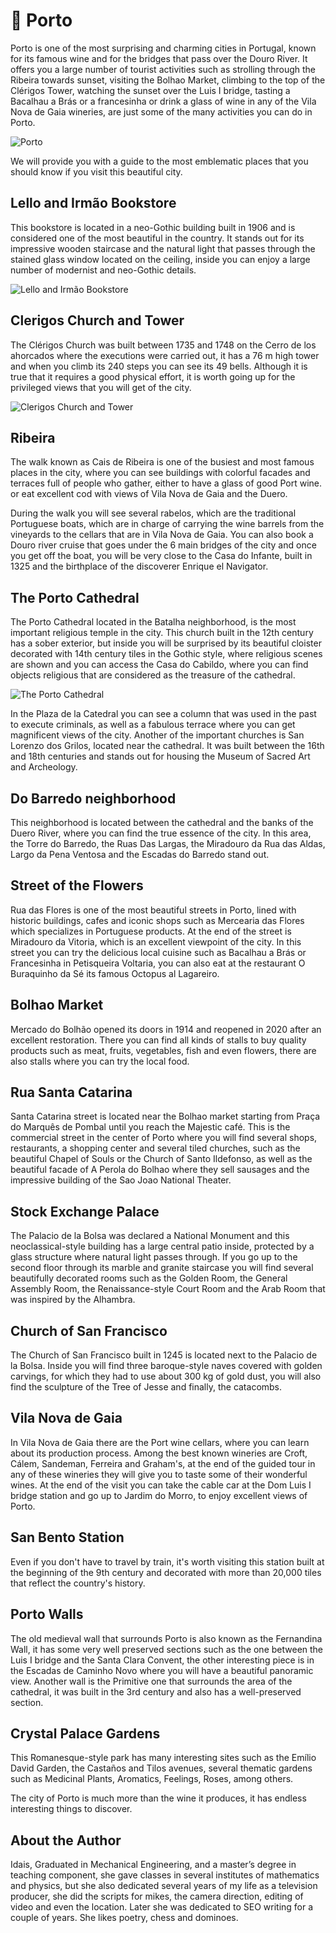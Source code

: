# 🚢 Porto

Porto is one of the most surprising and charming cities in Portugal, known for its famous wine and for the bridges that pass over the Douro River. It offers you a large number of tourist activities such as strolling through the Ribeira towards sunset, visiting the Bolhao Market, climbing to the top of the Clérigos Tower, watching the sunset over the Luis I bridge, tasting a Bacalhau a Brás or a francesinha or drink a glass of wine in any of the Vila Nova de Gaia wineries, are just some of the many activities you can do in Porto.

![Porto](_static/images/porto/porto.jpeg)

We will provide you with a guide to the most emblematic places that you should know if you visit this beautiful city.

## Lello and Irmão Bookstore

This bookstore is located in a neo-Gothic building built in 1906 and is considered one of the most beautiful in the country. It stands out for its impressive wooden staircase and the natural light that passes through the stained glass window located on the ceiling, inside you can enjoy a large number of modernist and neo-Gothic details.

![Lello and Irmão Bookstore](_static/images/porto/lello-and-irmao-bookstore.jpeg)

## Clerigos Church and Tower

The Clérigos Church was built between 1735 and 1748 on the Cerro de los ahorcados where the executions were carried out, it has a 76 m high tower and when you climb its 240 steps you can see its 49 bells. Although it is true that it requires a good physical effort, it is worth going up for the privileged views that you will get of the city.

![Clerigos Church and Tower](_static/images/porto/clerigos-church-and-tower.jpeg)

## Ribeira

The walk known as Cais de Ribeira is one of the busiest and most famous places in the city, where you can see buildings with colorful facades and terraces full of people who gather, either to have a glass of good Port wine. or eat excellent cod with views of Vila Nova de Gaia and the Duero.

During the walk you will see several rabelos, which are the traditional Portuguese boats, which are in charge of carrying the wine barrels from the vineyards to the cellars that are in Vila Nova de Gaia. You can also book a Douro river cruise that goes under the 6 main bridges of the city and once you get off the boat, you will be very close to the Casa do Infante, built in 1325 and the birthplace of the discoverer Enrique el Navigator.

## The Porto Cathedral

The Porto Cathedral located in the Batalha neighborhood, is the most important religious temple in the city. This church built in the 12th century has a sober exterior, but inside you will be surprised by its beautiful cloister decorated with 14th century tiles in the Gothic style, where religious scenes are shown and you can access the Casa do Cabildo, where you can find objects religious that are considered as the treasure of the cathedral.

![The Porto Cathedral](_static/images/porto/the-porto-cathedral.jpeg)

In the Plaza de la Catedral you can see a column that was used in the past to execute criminals, as well as a fabulous terrace where you can get magnificent views of the city. Another of the important churches is San Lorenzo dos Grilos, located near the cathedral. It was built between the 16th and 18th centuries and stands out for housing the Museum of Sacred Art and Archeology.

## Do Barredo neighborhood

This neighborhood is located between the cathedral and the banks of the Duero River, where you can find the true essence of the city. In this area, the Torre do Barredo, the Ruas Das Largas, the Miradouro da Rua das Aldas, Largo da Pena Ventosa and the Escadas do Barredo stand out.

## Street of the Flowers

Rua das Flores is one of the most beautiful streets in Porto, lined with historic buildings, cafes and iconic shops such as Mercearia das Flores which specializes in Portuguese products. At the end of the street is Miradouro da Vitoria, which is an excellent viewpoint of the city. In this street you can try the delicious local cuisine such as Bacalhau a Brás or Francesinha in Petisqueira Voltaria, you can also eat at the restaurant O Buraquinho da Sé its famous Octopus al Lagareiro.

## Bolhao Market

Mercado do Bolhão opened its doors in 1914 and reopened in 2020 after an excellent restoration. There you can find all kinds of stalls to buy quality products such as meat, fruits, vegetables, fish and even flowers, there are also stalls where you can try the local food.

## Rua Santa Catarina

Santa Catarina street is located near the Bolhao market starting from Praça do Marquês de Pombal until you reach the Majestic café. This is the commercial street in the center of Porto where you will find several shops, restaurants, a shopping center and several tiled churches, such as the beautiful Chapel of Souls or the Church of Santo Ildefonso, as well as the beautiful facade of A Perola do Bolhao where they sell sausages and the impressive building of the Sao Joao National Theater.

## Stock Exchange Palace

The Palacio de la Bolsa was declared a National Monument and this neoclassical-style building has a large central patio inside, protected by a glass structure where natural light passes through. If you go up to the second floor through its marble and granite staircase you will find several beautifully decorated rooms such as the Golden Room, the General Assembly Room, the Renaissance-style Court Room and the Arab Room that was inspired by the Alhambra.

## Church of San Francisco

The Church of San Francisco built in 1245 is located next to the Palacio de la Bolsa. Inside you will find three baroque-style naves covered with golden carvings, for which they had to use about 300 kg of gold dust, you will also find the sculpture of the Tree of Jesse and finally, the catacombs.

## Vila Nova de Gaia

In Vila Nova de Gaia there are the Port wine cellars, where you can learn about its production process. Among the best known wineries are Croft, Cálem, Sandeman, Ferreira and Graham's, at the end of the guided tour in any of these wineries they will give you to taste some of their wonderful wines. At the end of the visit you can take the cable car at the Dom Luis I bridge station and go up to Jardim do Morro, to enjoy excellent views of Porto.

## San Bento Station

Even if you don't have to travel by train, it's worth visiting this station built at the beginning of the 9th century and decorated with more than 20,000 tiles that reflect the country's history.

## Porto Walls

The old medieval wall that surrounds Porto is also known as the Fernandina Wall, it has some very well preserved sections such as the one between the Luis I bridge and the Santa Clara Convent, the other interesting piece is in the Escadas de Caminho Novo where you will have a beautiful panoramic view. Another wall is the Primitive one that surrounds the area of the cathedral, it was built in the 3rd century and also has a well-preserved section.

## Crystal Palace Gardens

This Romanesque-style park has many interesting sites such as the Emílio David Garden, the Castaños and Tilos avenues, several thematic gardens such as Medicinal Plants, Aromatics, Feelings, Roses, among others.

The city of Porto is much more than the wine it produces, it has endless interesting things to discover.

## About the Author

Idais, Graduated in Mechanical Engineering, and a master’s degree in teaching component, she gave classes in several institutes of mathematics and physics, but she also dedicated several years of my life as a television producer, she did the scripts for mikes, the camera direction, editing of video and even the location. Later she was dedicated to SEO writing for a couple of years. She likes poetry, chess and dominoes.
